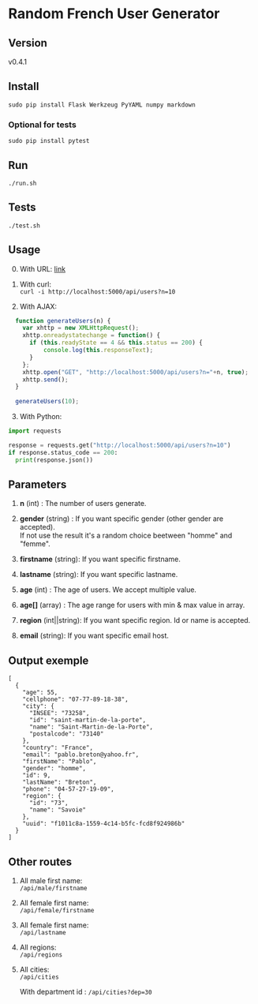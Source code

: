 # Random French User Generator

## Version

v0.4.1

## Install

```
sudo pip install Flask Werkzeug PyYAML numpy markdown
```

### Optional for tests

```
sudo pip install pytest
```

## Run

```
./run.sh
```

## Tests

```
./test.sh
```

## Usage

0. With URL: <a target="_blank" href="http://localhost:5000/api/users?n=10">link</a>

1. With curl:<br/>
    ```curl -i http://localhost:5000/api/users?n=10```


2. With AJAX:<br/>
```javascript
  function generateUsers(n) {
    var xhttp = new XMLHttpRequest();
    xhttp.onreadystatechange = function() {
      if (this.readyState == 4 && this.status == 200) { 
          console.log(this.responseText);
      }
    };
    xhttp.open("GET", "http://localhost:5000/api/users?n="+n, true);
    xhttp.send();
  }
  
  generateUsers(10);
```

3. With Python:<br/>
```Python
import requests

response = requests.get("http://localhost:5000/api/users?n=10")
if response.status_code == 200:
  print(response.json())
```

## Parameters

1. **n** (int) : The number of users generate.

2. **gender** (string) : If you want specific gender (other gender are accepted).
<br/> If not use the result it's a random choice beetween "homme" and "femme". 

3. **firstname** (string): If you want specific firstname.

4. **lastname** (string): If you want specific lastname.

5. **age** (int) : The age of users. We accept multiple value.

6. **age[]** (array) : The age range for users with min & max value in array.

7. **region** (int||string): If you want specific region. Id or name is accepted.

8. **email** (string): If you want specific email host.

## Output exemple

```
[
  {
    "age": 55, 
    "cellphone": "07-77-89-18-38", 
    "city": {
      "INSEE": "73258", 
      "id": "saint-martin-de-la-porte", 
      "name": "Saint-Martin-de-la-Porte", 
      "postalcode": "73140"
    }, 
    "country": "France", 
    "email": "pablo.breton@yahoo.fr", 
    "firstName": "Pablo", 
    "gender": "homme", 
    "id": 9, 
    "lastName": "Breton", 
    "phone": "04-57-27-19-09", 
    "region": {
      "id": "73", 
      "name": "Savoie"
    }, 
    "uuid": "f1011c8a-1559-4c14-b5fc-fcd8f924986b"
  }
]
```

## Other routes

1. All male first name: <br/>
    ```/api/male/firstname```

2. All female first name: <br/>
    ```/api/female/firstname```

3. All female first name: <br/>
    ```/api/lastname```

4. All regions: <br/>
    ```/api/regions```

4. All cities: <br/>
    ```/api/cities```<br/>
    
    With department id : ```/api/cities?dep=30```